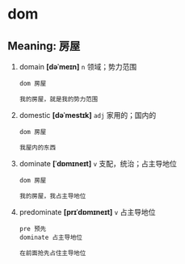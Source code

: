 # dom

## Meaning: 房屋

1. domain **[dəˈmeɪn]** `n` 领域；势力范围

   ```
   dom 房屋

   我的房屋，就是我的势力范围
   ```

2. domestic **[dəˈmestɪk]** `adj` 家用的；国内的

   ```
   dom 房屋

   我屋内的东西
   ```

3. dominate **[ˈdɒmɪneɪt]** `v` 支配，统治；占主导地位

   ```
   dom 房屋

   我的房屋，我占主导地位
   ```

4. predominate **[prɪˈdɒmɪneɪt]** `v` 占主导地位

   ```
   pre 预先
   dominate 占主导地位

   在前面抢先占住主导地位
   ```
